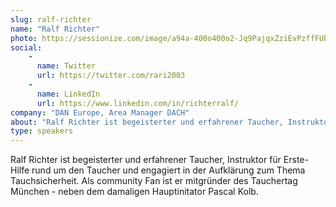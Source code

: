 ```yaml
---
slug: ralf-richter
name: "Ralf Richter"
photo: https://sessionize.com/image/a94a-400o400o2-Jq9PajqxZziEvPzffFUboK.jpg
social:
    -
      name: Twitter
      url: https://twitter.com/rari2003
    -
      name: LinkedIn
      url: https://www.linkedin.com/in/richterralf/
company: "DAN Europe, Area Manager DACH"
about: "Ralf Richter ist begeisterter und erfahrener Taucher, Instruktor für Erste-Hilfe rund um den Taucher und engagiert in der Aufklärung zum Thema Tauchsicherheit. Als community Fan ist er mitgründer des Tauchertag München - neben dem damaligen Hauptinitator Pascal Kolb."
type: speakers
---
```


Ralf Richter ist begeisterter und erfahrener Taucher, Instruktor für Erste-Hilfe rund um den Taucher und engagiert in der Aufklärung zum Thema Tauchsicherheit. Als community Fan ist er mitgründer des Tauchertag München - neben dem damaligen Hauptinitator Pascal Kolb.